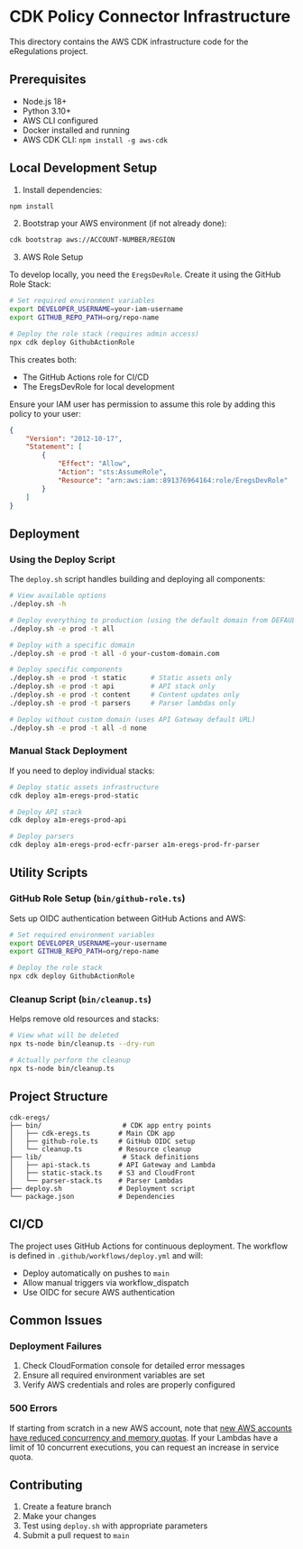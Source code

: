 # CDK Policy Connector Infrastructure

This directory contains the AWS CDK infrastructure code for the eRegulations project.

## Prerequisites

- Node.js 18+
- Python 3.10+
- AWS CLI configured
- Docker installed and running
- AWS CDK CLI: `npm install -g aws-cdk`

## Local Development Setup

1. Install dependencies:
```bash
npm install
```

2. Bootstrap your AWS environment (if not already done):
```bash
cdk bootstrap aws://ACCOUNT-NUMBER/REGION
```

3. AWS Role Setup

To develop locally, you need the `EregsDevRole`. Create it using the GitHub Role Stack:
```bash
# Set required environment variables
export DEVELOPER_USERNAME=your-iam-username
export GITHUB_REPO_PATH=org/repo-name

# Deploy the role stack (requires admin access)
npx cdk deploy GithubActionRole
```

This creates both:
- The GitHub Actions role for CI/CD
- The EregsDevRole for local development

Ensure your IAM user has permission to assume this role by adding this policy to your user:
```json
{
    "Version": "2012-10-17",
    "Statement": [
        {
            "Effect": "Allow",
            "Action": "sts:AssumeRole",
            "Resource": "arn:aws:iam::891376964164:role/EregsDevRole"
        }
    ]
}
```

## Deployment

### Using the Deploy Script

The `deploy.sh` script handles building and deploying all components:

```bash
# View available options
./deploy.sh -h

# Deploy everything to production (using the default domain from DEFAULT_DOMAIN env var or humanservices.policyconnector.digital)
./deploy.sh -e prod -t all

# Deploy with a specific domain
./deploy.sh -e prod -t all -d your-custom-domain.com

# Deploy specific components
./deploy.sh -e prod -t static      # Static assets only
./deploy.sh -e prod -t api         # API stack only
./deploy.sh -e prod -t content     # Content updates only
./deploy.sh -e prod -t parsers     # Parser lambdas only

# Deploy without custom domain (uses API Gateway default URL)
./deploy.sh -e prod -t all -d none

```

### Manual Stack Deployment

If you need to deploy individual stacks:

```bash
# Deploy static assets infrastructure
cdk deploy a1m-eregs-prod-static

# Deploy API stack
cdk deploy a1m-eregs-prod-api

# Deploy parsers
cdk deploy a1m-eregs-prod-ecfr-parser a1m-eregs-prod-fr-parser
```

## Utility Scripts

### GitHub Role Setup (`bin/github-role.ts`)

Sets up OIDC authentication between GitHub Actions and AWS:

```bash
# Set required environment variables
export DEVELOPER_USERNAME=your-username
export GITHUB_REPO_PATH=org/repo-name

# Deploy the role stack
npx cdk deploy GithubActionRole
```

### Cleanup Script (`bin/cleanup.ts`)

Helps remove old resources and stacks:

```bash
# View what will be deleted
npx ts-node bin/cleanup.ts --dry-run

# Actually perform the cleanup
npx ts-node bin/cleanup.ts
```

## Project Structure

```
cdk-eregs/
├── bin/                    # CDK app entry points
│   ├── cdk-eregs.ts       # Main CDK app
│   ├── github-role.ts     # GitHub OIDC setup
│   └── cleanup.ts         # Resource cleanup
├── lib/                    # Stack definitions
│   ├── api-stack.ts       # API Gateway and Lambda
│   ├── static-stack.ts    # S3 and CloudFront
│   └── parser-stack.ts    # Parser Lambdas
├── deploy.sh              # Deployment script
└── package.json           # Dependencies
```

## CI/CD

The project uses GitHub Actions for continuous deployment. The workflow is defined in `.github/workflows/deploy.yml` and will:
- Deploy automatically on pushes to `main`
- Allow manual triggers via workflow_dispatch
- Use OIDC for secure AWS authentication

## Common Issues


### Deployment Failures
1. Check CloudFormation console for detailed error messages
2. Ensure all required environment variables are set
3. Verify AWS credentials and roles are properly configured

### 500 Errors

If starting from scratch in a new AWS account, note that [new AWS accounts have reduced concurrency and memory quotas](https://docs.aws.amazon.com/lambda/latest/dg/gettingstarted-limits.html). If your Lambdas have a limit of 10 concurrent executions, you can request an increase in service quota.

## Contributing

1. Create a feature branch
2. Make your changes
3. Test using `deploy.sh` with appropriate parameters
4. Submit a pull request to `main`

